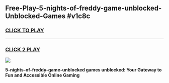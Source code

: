 
## Free-Play-5-nights-of-freddy-game-unblocked-Unblocked-Games #v1c8c
<h3>
<a href="https://news.freeplayer.one?title=5-nights-of-freddy-game-unblocked&ref=8M">CLICK TO PLAY</a></h3>
<hr>

<h3>
<a href="https://news.freeplayer.one?title=5-nights-of-freddy-game-unblocked&ref=8M">CLICK 2 PLAY</a>
  
</h3>

<a href="https://news.freeplayer.one?title=5-nights-of-freddy-game-unblocked&ref=8M"><img src="https://clearcache.store/games.png"></a>


**5-nights-of-freddy-game-unblocked games unblocked: Your Gateway to Fun and Accessible Online Gaming**
